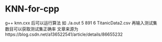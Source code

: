 # KNN-for-cpp
g++ knn.cxx 后可以运行算法
如 ./a.out 5 891 6 TitanicData2.csv 再输入测试集数目可以获取测试集正确率
文章来源为https://blog.csdn.net/a136522541/article/details/86655232
